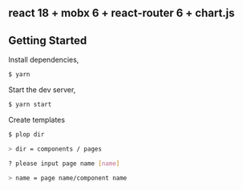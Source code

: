 ## react 18 + mobx 6 + react-router 6 + chart.js 

## Getting Started 

Install dependencies,

```bash
$ yarn
```

Start the dev server,

```bash
$ yarn start
```

Create templates
```bash
$ plop dir

> dir = components / pages

? please input page name [name]  

> name = page name/component name
```